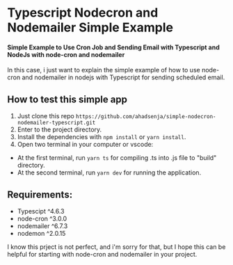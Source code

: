 # Typescript Nodecron and Nodemailer Simple Example
#### Simple Example to Use Cron Job and Sending Email with Typescript and NodeJs with node-cron and nodemailer

In this case, i just want to explain the simple example of how to use node-cron and nodemailer in nodejs with
Typescript for sending scheduled email.

## How to test this simple app
1. Just clone this repo `https://github.com/ahadsenja/simple-nodecron-nodemailer-typescript.git`
2. Enter to the project directory.
3. Install the dependencies with `npm install` or `yarn install`.
4. Open two terminal in your computer or vscode:
  - At the first terminal, run `yarn ts` for compiling .ts into .js file to "build" directory.
  - At the second terminal, run `yarn dev` for running the application.

## Requirements:
- Typescipt ^4.6.3
- node-cron ^3.0.0
- nodemailer ^6.7.3
- nodemon ^2.0.15

I know this prject is not perfect, and i'm sorry for that,
but I hope this can be helpful for starting with node-cron and nodemailer in your project.